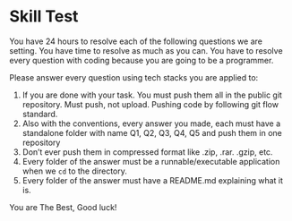 # Skill Test

You have 24 hours to resolve each of the following questions we are setting.
You have time to resolve as much as you can.
You have to resolve every question with coding because you are going to be a programmer.

Please answer every question using tech stacks you are applied to:

1. If you are done with your task. You must push them all in the public git repository. Must push, not upload. Pushing code by following git flow standard.
2. Also with the conventions, every answer you made, each must have a standalone folder with name Q1, Q2, Q3, Q4, Q5 and push them in one repository
3. Don’t ever push them in compressed format like .zip, .rar. .gzip, etc.
4. Every folder of the answer must be a runnable/executable application when we `cd` to the directory.
5. Every folder of the answer must have a README.md explaining what it is.

You are The Best, Good luck!
